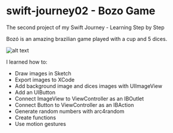 # swift-journey02 - Bozo Game
The second project of my Swift Journey - Learning Step by Step

Bozó is an amazing brazilian game played with a cup and 5 dices.

![alt text](https://github.com/lkameya/swift-journey02/blob/master/simulator.gif)

I learned how to:

- Draw images in Sketch
- Export images to XCode
- Add background image and dices images with UIImageView
- Add an UIButton
- Connect ImageView to ViewController as an IBOutlet
- Connect Button to ViewController as an IBAction
- Generate random numbers with arc4random
- Create functions
- Use motion gestures

